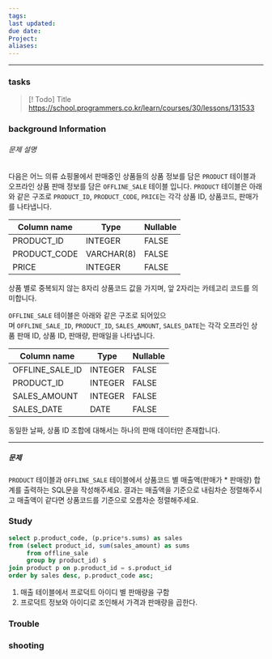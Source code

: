 ```yaml
---
tags: 
last updated: 
due date: 
Project: 
aliases:
---
```

--- 
### tasks

> [! Todo] Title
> https://school.programmers.co.kr/learn/courses/30/lessons/131533

### background Information

###### 문제 설명

다음은 어느 의류 쇼핑몰에서 판매중인 상품들의 상품 정보를 담은 `PRODUCT` 테이블과 오프라인 상품 판매 정보를 담은 `OFFLINE_SALE` 테이블 입니다. `PRODUCT` 테이블은 아래와 같은 구조로 `PRODUCT_ID`, `PRODUCT_CODE`, `PRICE`는 각각 상품 ID, 상품코드, 판매가를 나타냅니다.

|Column name|Type|Nullable|
|---|---|---|
|PRODUCT_ID|INTEGER|FALSE|
|PRODUCT_CODE|VARCHAR(8)|FALSE|
|PRICE|INTEGER|FALSE|

상품 별로 중복되지 않는 8자리 상품코드 값을 가지며, 앞 2자리는 카테고리 코드를 의미합니다.

`OFFLINE_SALE` 테이블은 아래와 같은 구조로 되어있으며 `OFFLINE_SALE_ID`, `PRODUCT_ID`, `SALES_AMOUNT`, `SALES_DATE`는 각각 오프라인 상품 판매 ID, 상품 ID, 판매량, 판매일을 나타냅니다.

|Column name|Type|Nullable|
|---|---|---|
|OFFLINE_SALE_ID|INTEGER|FALSE|
|PRODUCT_ID|INTEGER|FALSE|
|SALES_AMOUNT|INTEGER|FALSE|
|SALES_DATE|DATE|FALSE|

동일한 날짜, 상품 ID 조합에 대해서는 하나의 판매 데이터만 존재합니다.

---

##### 문제

`PRODUCT` 테이블과 `OFFLINE_SALE` 테이블에서 상품코드 별 매출액(판매가 * 판매량) 합계를 출력하는 SQL문을 작성해주세요. 결과는 매출액을 기준으로 내림차순 정렬해주시고 매출액이 같다면 상품코드를 기준으로 오름차순 정렬해주세요.

### Study

```sql
select p.product_code, (p.price*s.sums) as sales
from (select product_id, sum(sales_amount) as sums
     from offline_sale
     group by product_id) s
join product p on p.product_id = s.product_id
order by sales desc, p.product_code asc;
```

1. 매출 테이블에서 프로덕트 아이디 별 판매량을 구함
2. 프로덕트 정보와 아이디로 조인해서 가격과 판매량을 곱한다.
### Trouble





### shooting
